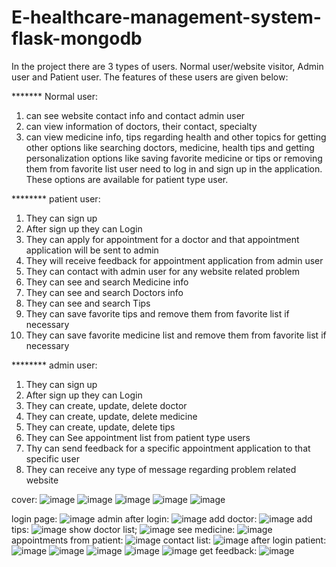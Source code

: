 # E-healthcare-management-system-flask-mongodb
In the project there are 3 types of users. Normal user/website visitor, Admin user and Patient user.
The features of these users are given below:

******* Normal user:
1.	can see website contact info and contact admin user
2.	can view information of doctors, their contact, specialty
3.	can view medicine info, tips regarding health and other topics
for getting other options like searching doctors, medicine, health tips and getting personalization options like saving favorite medicine or tips or removing them from favorite list user need to log in and sign up in the application. These options are available for patient type user.

******** patient user:
1.	They can sign up
2.	After sign up they can Login 
3.	They can apply for appointment for a doctor and that appointment application will be sent to admin
4.	They will receive feedback for appointment application from admin user
5.	 They can contact with admin user for any website related problem
6.	They can see and search Medicine info
7.	They can see and search Doctors info
8.	 They can see and search Tips 
9.	They can save favorite tips and remove them from favorite list if necessary
10.	They can save favorite medicine list and remove them from favorite list if necessary

******** admin user:
1.	They can sign up
2.	After sign up they can Login 
3.	They can create, update, delete doctor
4.	They can create, update, delete medicine
5.	They can create, update, delete tips
6.	They can See appointment list from patient type users 
7.	Thy can send feedback for a specific appointment application to that specific user
8.	They can receive any type of message regarding problem related website 

cover:
![image](https://user-images.githubusercontent.com/76656865/220667774-4273086c-0fca-4c91-9113-8fa662f55da4.png)
![image](https://user-images.githubusercontent.com/76656865/220667952-d2dcff7c-aa9c-4091-b702-11a83aa3e82d.png)
![image](https://user-images.githubusercontent.com/76656865/220668042-2057ff9d-4921-4fc6-adbf-a60f20110669.png)
![image](https://user-images.githubusercontent.com/76656865/220668157-40259dc4-2963-48c8-afb7-9556169f710c.png)
![image](https://user-images.githubusercontent.com/76656865/220668534-67d732c9-b871-4e92-825b-3c42fa513478.png)

login page:
![image](https://user-images.githubusercontent.com/76656865/220668860-414718f6-b291-4818-8a66-319362623c9d.png)
admin after login:
![image](https://user-images.githubusercontent.com/76656865/220669299-bfed00ff-f944-43d0-973b-73829b7e9c91.png)
add doctor:
![image](https://user-images.githubusercontent.com/76656865/220669455-988067b0-6a7c-485a-bff8-d6464915f217.png)
add tips:
![image](https://user-images.githubusercontent.com/76656865/220669548-16e1e5bb-13af-421c-b285-334719e8fc12.png)
show doctor list;
![image](https://user-images.githubusercontent.com/76656865/220669759-e94c053f-67d9-4c29-bda3-1feb8d5055ff.png)
see medicine:
![image](https://user-images.githubusercontent.com/76656865/220669895-d5dab735-eb51-40e3-8d52-7c672d4ccf01.png)
appointments from patient:
![image](https://user-images.githubusercontent.com/76656865/220670197-6bf5b867-18b4-4244-8d33-c5c9fef34b62.png)
contact list:
![image](https://user-images.githubusercontent.com/76656865/220670358-8e9e934a-1779-4aa6-8cdc-c974eaa0de2c.png)
after login patient:
![image](https://user-images.githubusercontent.com/76656865/220671455-a3482566-a984-463d-a1dc-ea3c64bd3a18.png)
![image](https://user-images.githubusercontent.com/76656865/220671981-b9a6241e-1a43-4435-885c-4d5014e489db.png)
![image](https://user-images.githubusercontent.com/76656865/220672061-ed92486c-291b-42e9-b3b3-73b9e7bcd33e.png)
![image](https://user-images.githubusercontent.com/76656865/220672164-7a702f73-ae41-4587-b791-cdb6504f6073.png)
![image](https://user-images.githubusercontent.com/76656865/220672314-bce66b47-4628-4e3e-b0c7-4c1bc3ab18ef.png)
get feedback:
![image](https://user-images.githubusercontent.com/76656865/220674758-f72edf48-e380-48fb-8046-fe2d38b97ee1.png)

